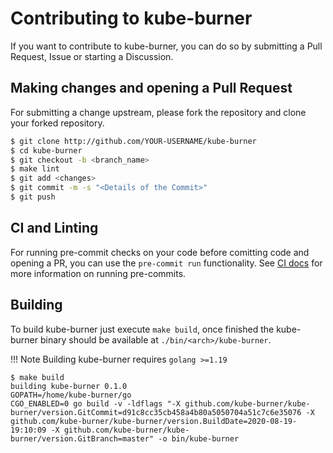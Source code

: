# Contributing to kube-burner

If you want to contribute to kube-burner, you can do so by submitting a Pull Request, Issue or starting a Discussion.

## Making changes and opening a Pull Request

For submitting a change upstream, please fork the repository and clone your forked repository.
```bash
$ git clone http://github.com/YOUR-USERNAME/kube-burner
$ cd kube-burner
$ git checkout -b <branch_name>
$ make lint
$ git add <changes>
$ git commit -m -s "<Details of the Commit>"
$ git push
```

## CI and Linting

For running pre-commit checks on your code before comitting code and opening a PR, you can use the `pre-commit run` functionality.  See [CI docs](https://kube-burner.github.io/kube-burner/latest/contributing/pullrequest/#running-local-pre-commit) for more information on running pre-commits.

## Building

To build kube-burner just execute `make build`, once finished the kube-burner binary should be available at `./bin/<arch>/kube-burner`.

!!! Note
    Building kube-burner requires `golang >=1.19`

```console
$ make build
building kube-burner 0.1.0
GOPATH=/home/kube-burner/go
CGO_ENABLED=0 go build -v -ldflags "-X github.com/kube-burner/kube-burner/version.GitCommit=d91c8cc35cb458a4b80a5050704a51c7c6e35076 -X github.com/kube-burner/kube-burner/version.BuildDate=2020-08-19-19:10:09 -X github.com/kube-burner/kube-burner/version.GitBranch=master" -o bin/kube-burner
```
